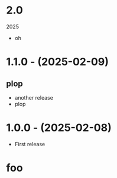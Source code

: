 # 2.0
2025
 - oh
# 1.1.0 - (2025-02-09)
## plop
 - another release
 - plop
# 1.0.0 - (2025-02-08)

 - First release

# foo
